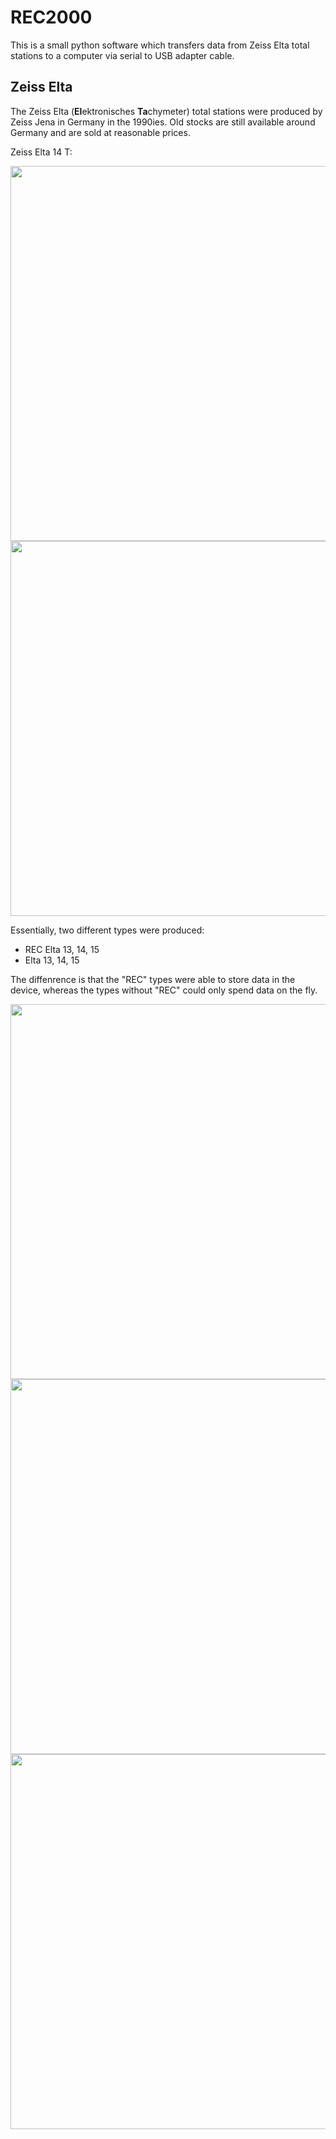 # REC2000

This is a small python software which transfers data from Zeiss Elta total stations to a computer via serial to USB adapter cable.

## Zeiss Elta

The Zeiss Elta (**El**ektronisches **Ta**chymeter) total stations were produced by Zeiss Jena in Germany in the 1990ies. Old stocks are still available around Germany and are sold at reasonable prices. 

Zeiss Elta 14 T:

<img src="https://user-images.githubusercontent.com/21182528/43457628-c24ef85a-94c7-11e8-8437-6579f97467b9.jpg" width="600">
<img src="https://user-images.githubusercontent.com/21182528/43457631-c29458aa-94c7-11e8-9215-6e89003002eb.jpg" width="600">

Essentially, two different types were produced:
* REC Elta 13, 14, 15
* Elta 13, 14, 15

The diffenrence is that the "REC" types were able to store data in the device, whereas the types without "REC" could only spend data on the fly.

<img src="https://user-images.githubusercontent.com/21182528/43457630-c2737a54-94c7-11e8-88a5-0b3ea92c1d0a.jpg" width="600">


<img src="https://user-images.githubusercontent.com/21182528/43457633-c2cf9852-94c7-11e8-8f5d-4bac579b5ec2.jpg" width="600">
<img src="https://user-images.githubusercontent.com/21182528/43457794-47bc672a-94c8-11e8-826f-2f7dfe7a440a.jpg" width="600">
